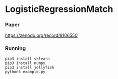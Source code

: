 # LogisticRegressionMatch

### Paper

https://zenodo.org/record/8106550

### Running

```
pip3 install sklearn
pip3 install numpy
pip3 install jellyfish
python3 example.py
```

